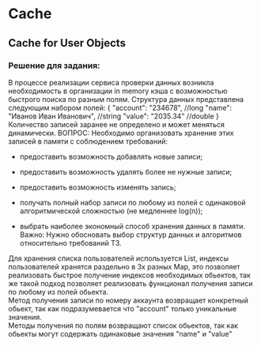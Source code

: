 # Cache
## Cache for User Objects
### Решение для задания:

  В процессе реализации сервиса проверки данных возникла необходимость в организации in memory кэша с возможностью быстрого поиска по разным полям. Структура данных представлена следующим набором полей: { "account": "234678", //long "name": "Иванов Иван Иванович", //string "value": "2035.34" //double } Количество записей заранее не определено и может меняться динамически. ВОПРОС: Необходимо организовать хранение этих записей в памяти с соблюдением требований:

- предоставить возможность добавлять новые записи;
- предоставить возможность удалять более не нужные записи;
- предоставить возможность изменять запись;
- получать полный набор записи по любому из полей с одинаковой алгоритмической сложностью (не медленнее log(n));

- выбрать наиболее экономный способ хранения данных в памяти. Важно: Нужно обосновать выбор структур данных и алгоритмов относительно требований ТЗ.

Для хранения списка пользователей используется List, индексы пользователей хранятся раздельно в 3х разных Map, это позволяет реализовать быстрое получение индексов необходимых обьектов, так же такой подход позволяет реализовать функционал получения записи по любому из полей обьекта.\
Метод получения записи по номеру аккаунта возвращает конкретный обьект, так как подразумевается что "account" только уникальные значения.\
Методы получения по полям возвращают список обьектов, так как обьекты могут содержать одинаковые значения "name" и "value"

